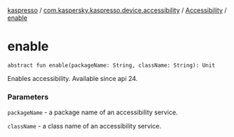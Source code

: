 [kaspresso](../../index.md) / [com.kaspersky.kaspresso.device.accessibility](../index.md) / [Accessibility](index.md) / [enable](./enable.md)

# enable

`abstract fun enable(packageName: String, className: String): Unit`

Enables accessibility. Available since api 24.

### Parameters

`packageName` - a package name of an accessibility service.

`className` - a class name of an accessibility service.